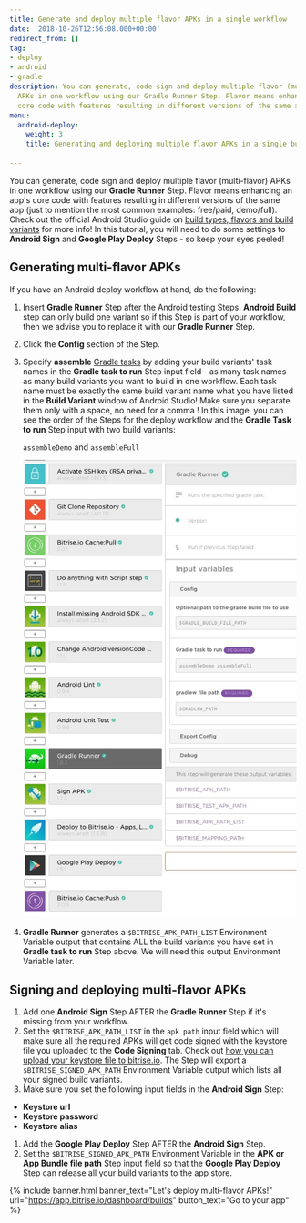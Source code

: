 ```yaml
---
title: Generate and deploy multiple flavor APKs in a single workflow
date: '2018-10-26T12:56:08.000+00:00'
redirect_from: []
tag:
- deploy
- android
- gradle
description: You can generate, code sign and deploy multiple flavor (multi-flavor)
  APKs in one workflow using our Gradle Runner Step. Flavor means enhancing an app's
  core code with features resulting in different versions of the same app.
menu:
  android-deploy:
    weight: 3
    title: Generating and deploying multiple flavor APKs in a single build

---
```

You can generate, code sign and deploy multiple flavor (multi-flavor) APKs in one workflow using our **Gradle Runner** Step. Flavor means enhancing an app's core code with features resulting in different versions of the same app (just to mention the most common examples: free/paid, demo/full). Check out the official Android Studio guide on [build types, flavors and build variants](https://developer.android.com/studio/build/build-variants) for more info! In this tutorial, you will need to do some settings to **Android Sign** and **Google Play Deploy** Steps - so keep your eyes peeled!

## Generating multi-flavor APKs

If you have an Android deploy workflow at hand, do the following:

1. Insert **Gradle Runner** Step after the Android testing Steps. **Android Build** step can only build one variant so if this Step is part of your workflow, then we advise you to replace it with our **Gradle Runner** Step.
2. Click the **Config** section of the Step.
3. Specify **assemble** [Gradle tasks](/tips-and-tricks/android-tips-and-tricks/#what-are-gradle-tasks-and-how-can-i-get-the-list-of-available-tasks-in-my-project/) by adding your build variants' task names in the **Gradle task to run** Step input field - as many task names as many build variants you want to build in one workflow. Each task name must be exactly the same build variant name what you have listed in the **Build Variant** window of Android Studio! Make sure you separate them only with a space, no need for a comma ! In this image, you can see the order of the Steps for the deploy workflow and the **Gradle Task to run** Step input with two build variants:

   `assembleDemo` and `assembleFull`

   ![{{ page.title }}](/img/multiflavor-1.jpg)
4. **Gradle Runner** generates a `$BITRISE_APK_PATH_LIST` Environment Variable output that contains ALL the build variants you have set in **Gradle task to run** Step above. We will need this output Environment Variable later.

## Signing and deploying multi-flavor APKs

1. Add one **Android Sign** Step AFTER the **Gradle Runner** Step if it's missing from your workflow.
2. Set the `$BITRISE_APK_PATH_LIST` in the `apk path` input field which will make sure all the required APKs will get code signed with the keystore file you uploaded to the **Code Signing** tab. Check out [how you can upload your keystore file to bitrise.io](/code-signing/android-code-signing/android-code-signing-using-bitrise-sign-apk-step/#create-a-signed-apk-with-the-sign-apk-step/). The Step will export a `$BITRISE_SIGNED_APK_PATH` Environment Variable output which lists all your signed build variants.
3. Make sure you set the following input fields in the **Android Sign** Step:

* **Keystore url**
* **Keystore password**
* **Keystore alias**

1. Add the **Google Play Deploy** Step AFTER the **Android Sign** Step.
2. Set the `$BITRISE_SIGNED_APK_PATH` Environment Variable in the **APK or App Bundle file path** Step input field so that the **Google Play Deploy** Step can release all your build variants to the app store.

{% include banner.html banner_text="Let's deploy multi-flavor APKs!" url="https://app.bitrise.io/dashboard/builds" button_text="Go to your app" %}